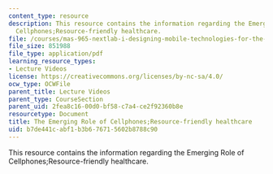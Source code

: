 ```yaml
---
content_type: resource
description: This resource contains the information regarding the Emerging Role of
  Cellphones;Resource-friendly healthcare.
file: /courses/mas-965-nextlab-i-designing-mobile-technologies-for-the-next-billion-users-fall-2008/b7de441cabf1b3b676715602b8788c90_MITMAS_965F08_lec14.pdf
file_size: 851988
file_type: application/pdf
learning_resource_types:
- Lecture Videos
license: https://creativecommons.org/licenses/by-nc-sa/4.0/
ocw_type: OCWFile
parent_title: Lecture Videos
parent_type: CourseSection
parent_uid: 2fea8c16-00d0-bf58-c7a4-ce2f92360b8e
resourcetype: Document
title: The Emerging Role of Cellphones;Resource-friendly healthcare
uid: b7de441c-abf1-b3b6-7671-5602b8788c90
---
```

This resource contains the information regarding the Emerging Role of Cellphones;Resource-friendly healthcare.